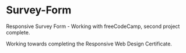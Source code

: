 # Survey-Form
Responsive Survey Form - Working with freeCodeCamp, second project complete.

Working towards completing the Responsive Web Design Certificate.

